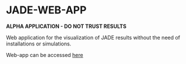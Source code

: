 # JADE-WEB-APP

**ALPHA APPLICATION - DO NOT TRUST RESULTS**

Web application for the visualization of JADE results without the need of installations or simulations.

Web-app can be accessed [here](https://jade-web-app-q4gmytmvbalfgbgjdnfifr.streamlit.app/)